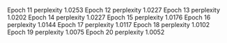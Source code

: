 Epoch 11 perplexity 1.0253
Epoch 12 perplexity 1.0227
Epoch 13 perplexity 1.0202
Epoch 14 perplexity 1.0227
Epoch 15 perplexity 1.0176
Epoch 16 perplexity 1.0144
Epoch 17 perplexity 1.0117
Epoch 18 perplexity 1.0102
Epoch 19 perplexity 1.0075
Epoch 20 perplexity 1.0052

